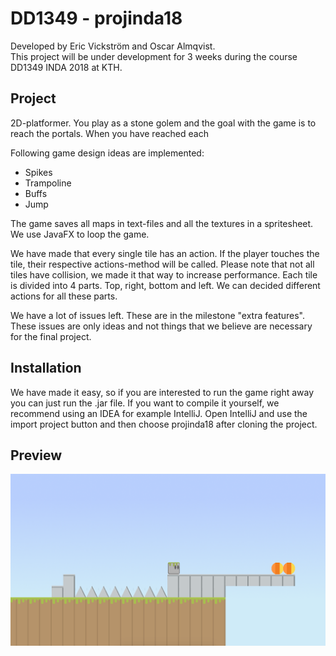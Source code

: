 # DD1349 - projinda18

Developed by Eric Vickström and Oscar Almqvist.  
This project will be under development for 3 weeks during the course DD1349 INDA 2018 at KTH.

## Project

2D-platformer. You play as a stone golem and the goal with the game is to reach the portals. When you have reached each

Following game design ideas are implemented:
- Spikes
- Trampoline
- Buffs
- Jump

The game saves all maps in text-files and all the textures in a spritesheet. We use JavaFX to loop the game.

We have made that every single tile has an action. If the player touches the tile, their respective actions-method will be called. Please note that not all tiles have collision, we made it that way to increase performance. Each tile is divided into 4 parts. Top, right, bottom and left. We can decided different actions for all these parts.

We have a lot of issues left. These are in the milestone "extra features". These issues are only ideas and not things that we believe are necessary for the final project.

## Installation

We have made it easy, so if you are interested to run the game right away you can just run the .jar file. If you want to compile it yourself, we recommend using an IDEA for example IntelliJ. Open IntelliJ and use the import project button and then choose projinda18 after cloning the project.

## Preview
![Game](./preview.png "preview")
